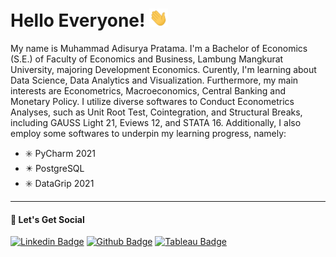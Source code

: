 # Hello Everyone! <img src="https://raw.githubusercontent.com/ptyadana/ptyadana/master/wave.gif" width="30px">

My name is Muhammad Adisurya Pratama. I'm a Bachelor of Economics (S.E.) of Faculty of Economics and Business, Lambung Mangkurat University, majoring Development Economics.
Curently, I'm learning about Data Science, Data Analytics and Visualization. Furthermore, my main interests are Econometrics, Macroeconomics,
Central Banking and Monetary Policy. I utilize diverse softwares to Conduct Econometrics Analyses, such as Unit Root Test, Cointegration, and Structural Breaks, including GAUSS Light 21, Eviews 12, and STATA 16. Additionally, I also employ some softwares to underpin my learning progress, namely:
- ✳️ PyCharm 2021
- ✴️ PostgreSQL
- ✳️ DataGrip 2021

----

#### 📮 Let's Get Social

[![Linkedin Badge](https://img.shields.io/badge/-LinkedIn-blue?style=flat-square&logo=Linkedin&logoColor=white&link=https://www.linkedin.com/in/madisuryapr)](https://www.linkedin.com/in/madisuryapr/)
[![Github Badge](http://img.shields.io/badge/-Github-black?style=flat-square&logo=github&link=https://github.com/madisuryapr/)](https://github.com/madisuryapr)
[![Tableau Badge](http://img.shields.io/badge/-Tableau-orange?style=flat-square&logo=tableau&logoColor=white&link=https://public.tableau.com/profile/madisuryapr#!/)](https://public.tableau.com/app/profile/madisuryapr#!/)
